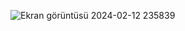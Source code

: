 ![Ekran görüntüsü 2024-02-12 235839](https://github.com/eminyazar/Py-calculator/assets/109513757/83e2cbfa-c5fa-4742-b042-506d37146418)
